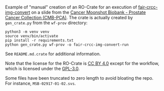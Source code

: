 Example of "manual" creation of an RO-Crate for an execution of [fair-crcc-img-convert](https://github.com/crs4/fair-crcc-img-convert/tree/main) on a slide from the [Cancer Moonshot Biobank - Prostate Cancer Collection (CMB-PCA)](https://doi.org/10.7937/25T7-6Y12). The crate is actually created by `gen_crate.py` from the `wf-prov` directory:

```
python3 -m venv venv
source venv/bin/activate
pip install -r requirements.txt
python gen_crate.py wf-prov -o fair-crcc-img-convert-run
```

See `README.md.crate` for additional information.

Note that the license for the RO-Crate is [CC BY 4.0](https://creativecommons.org/licenses/by/4.0/) except for the workflow, which is licensed under the [GPL-3.0](https://www.gnu.org/licenses/gpl-3.0.en.html).

Some files have been truncated to zero length to avoid bloating the repo. For instance, `MSB-02917-01-02.svs`.
